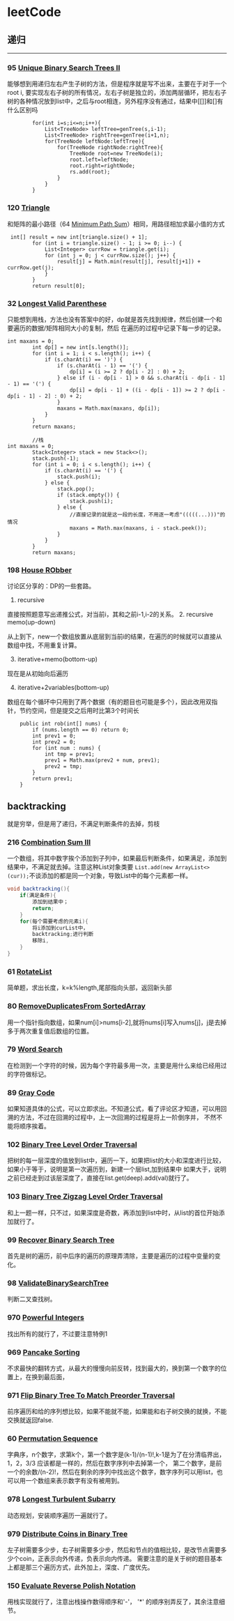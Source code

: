 # leetCode
## 递归
***
### 95 [Unique Binary Search Trees II](UniquePathsII.java)
能够想到用递归左右产生子树的方法，但是程序就是写不出来，主要在于对于一个root i, 要实现左右子树的所有情况，左右子树是独立的，添加两层循环，把左右子树的各种情况放到list中，之后与root相连，另外程序没有通过，结果中[[]]和[]有什么区别吗
```
        for(int i=s;i<=n;i++){
            List<TreeNode> leftTree=genTree(s,i-1);
            List<TreeNode> rightTree=genTree(i+1,n);
            for(TreeNode leftNode:leftTree){
                for(TreeNode rightNode:rightTree){
                    TreeNode root=new TreeNode(i);
                    root.left=leftNode;
                    root.right=rightNode;
                    rs.add(root);
                }
            }
        }
```
### 120 [Triangle](Triangle.java)
和矩阵的最小路径（64 [Minimum Path Sum](MinimumPathSum.java)）相同，用路径相加求最小值的方式
```angular2html
 int[] result = new int[triangle.size() + 1];
        for (int i = triangle.size() - 1; i >= 0; i--) {
            List<Integer> currRow = triangle.get(i);
            for (int j = 0; j < currRow.size(); j++) {
                result[j] = Math.min(result[j], result[j+1]) + currRow.get(j);
            }
        }
        return result[0];
```
### 32 [Longest Valid Parenthese](LongestValidPatentheses.java)
只能想到用栈，方法也没有答案中的好，dp就是首先找到规律，然后创建一个和要遍历的数据/矩阵相同大小的复制，然后
在遍历的过程中记录下每一步的记录。
```angularjs
int maxans = 0;
        int dp[] = new int[s.length()];
        for (int i = 1; i < s.length(); i++) {
            if (s.charAt(i) == ')') {
                if (s.charAt(i - 1) == '(') {
                    dp[i] = (i >= 2 ? dp[i - 2] : 0) + 2;
                } else if (i - dp[i - 1] > 0 && s.charAt(i - dp[i - 1] - 1) == '(') {
                    dp[i] = dp[i - 1] + ((i - dp[i - 1]) >= 2 ? dp[i - dp[i - 1] - 2] : 0) + 2;
                }
                maxans = Math.max(maxans, dp[i]);
            }
        }
        return maxans;
        
        //栈
int maxans = 0;
        Stack<Integer> stack = new Stack<>();
        stack.push(-1);
        for (int i = 0; i < s.length(); i++) {
            if (s.charAt(i) == '(') {
                stack.push(i);
            } else {
                stack.pop();
                if (stack.empty()) {
                    stack.push(i);
                } else {
                    //直接记录的就是这一段的长度，不用逐一考虑"(((((...)))"的情况
                    maxans = Math.max(maxans, i - stack.peek());
                }
            }
        }
        return maxans;
```
### 198 [House RObber](HouseRobber.java)
讨论区分享的：DP的一些套路。
1. recursive

直接按照题意写出递推公式，对当前i，其和之前i-1,i-2的关系。
2. recursive memo(up-down)

从上到下，new一个数组放置从底层到当前i的结果，在遍历的时候就可以直接从数组中找，不用重复计算。

3. iterative+memo(bottom-up)

现在是从初始向后遍历

4. iterative+2variables(bottom-up)

数组在每个循环中只用到了两个数据（有的题目也可能是多个），因此改用双指针，节约空间，但是提交之后用时比第3个时间长
```angularjs
    public int rob(int[] nums) {
        if (nums.length == 0) return 0;
        int prev1 = 0;
        int prev2 = 0;
        for (int num : nums) {
            int tmp = prev1;
            prev1 = Math.max(prev2 + num, prev1);
            prev2 = tmp;
        }
        return prev1;
    }
```
## backtracking
就是穷举，但是用了递归，不满足判断条件的去掉，剪枝
### 216 [Combination Sum III](CombinationSumIII.java)
一个数组，将其中数字挨个添加到子列中，如果最后判断条件，如果满足，添加到结果中，不满足就去掉。注意这种List对象类要
`List.add(new ArrayList<>(cur));`不谈添加的都是同一个对象，导致List中的每个元素都一样。
```java
void backtracking(){
    if(满足条件){
        添加到结果中；
        return;
    }
    for(每个需要考虑的元素i){
        将i添加到curList中，
        backtracking;进行判断
        移除i,
    }
}

```
### 61 [RotateList](list/RotateRight.java)
简单题，求出长度，k=k%length,尾部指向头部，返回新头部
### 80 [RemoveDuplicatesFrom SortedArray](array/RemoveDuplicates.java)
用一个指针指向数组，如果num[i]>nums[i-2],就将nums[i]写入nums[j]，j是去掉多于两次重复值后数组的位置。
### 79 [Word Search](backtracking/WordSearch.java)
在检测到一个字符的时候，因为每个字符最多用一次，主要是用什么来给已经用过的字符做标记。
### 89 [Gray Code](backtracking/GrayCode.java)
如果知道具体的公式，可以立即求出。不知道公式，看了评论区才知道，可以用回溯的方法，不过在回溯的过程中，上一次回溯的过程是将上一阶倒序并，
不然不能将顺序挨着。
### 102 [Binary Tree Level Order Traversal](tree/BTLevelOrderTraversal.java)
把树的每一层深度的值放到list中，遍历一下，如果把list的大小和深度进行比较，如果小于等于，说明是第一次遍历到，新建一个层list,加到结果中
如果大于，说明之前已经走到过该层深度了，直接在list.get(deep).add(val)就行了。
### 103 [Binary Tree Zigzag Level Order Traversal](tree/BTZigzagLevelOrderTraversal.java)
和上一题一样，只不过，如果深度是奇数，再添加到list中时，从list的首位开始添加就行了。
### 99 [Recover Binary Search Tree](tree/RecoverBinarySearchTree.java)
首先是树的遍历，前中后序的遍历的原理弄清除，主要是遍历的过程中变量的变化。
### 98 [ValidateBinarySearchTree](tree/ValidateBinarySearchTree.java)
判断二叉查找树。
### 970 [Powerful Integers](array/PowerfulIntegers.java)
找出所有的就行了，不过要注意特例1
### 969 [Pancake Sorting](array/PancakeSorting.java)
不求最快的翻转方式，从最大的慢慢向前反转，找到最大的，换到第一个数字的位置上，在换到最后面，
### 971 [Flip Binary Tree To Match Preorder Traversal](tree/FlipBTMatchPreorderTraversal.java)
前序遍历和给的序列想比较，如果不能就不能，如果能和右子树交换的就换，不能交换就返回false.
### 60 [Permutation Sequence](PermutationSequence.java)
字典序，n个数字，求第k个，第一个数字是(k-1)/(n-1)!,k-1是为了在分清临界出，1，2，3/3  应该都是一样的，然后在数字序列中去掉第一个，
第二个数字，是前一个的余数/(n-2)!，然后在剩余的序列中找出这个数字，数字序列可以用list，也可以用一个数组来表示数字有没有被用到。
### 978 [Longest Turbulent Subarry](array/LongestTurbulentSubarray.java)
动态规划，安装顺序遍历一遍就行了。
### 979 [Distribute Coins in Binary Tree](tree/DistributeConsInBT.java)
左子树需要多少步，右子树需要多少步，然后和节点的值相比较，是改节点需要多少个coin，正表示向外传递，负表示向内传递。
需要注意的是关于树的题目基本上都是那三个遍历方式，此外加上，深度、广度优先。
### 150 [Evaluate Reverse Polish Notation](other/EvaluateReversePolishNotation.java)
用栈实现就行了，注意出栈操作数得顺序和'-'， '*' 的顺序别弄反了，其余注意细节。
